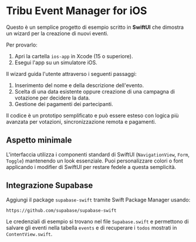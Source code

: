 # Tribu Event Manager for iOS

Questo è un semplice progetto di esempio scritto in **SwiftUI** che dimostra un wizard per la creazione di nuovi eventi.

Per provarlo:

1. Apri la cartella `ios-app` in Xcode (15 o superiore).
2. Esegui l'app su un simulatore iOS.

Il wizard guida l'utente attraverso i seguenti passaggi:

1. Inserimento del nome e della descrizione dell'evento.
2. Scelta di una data esistente oppure creazione di una campagna di votazione per decidere la data.
3. Gestione dei pagamenti dei partecipanti.

Il codice è un prototipo semplificato e può essere esteso con logica più avanzata per votazioni, sincronizzazione remota e pagamenti.

## Aspetto minimale

L'interfaccia utilizza i componenti standard di SwiftUI (`NavigationView`, `Form`, `Toggle`) mantenendo un look essenziale.
Puoi personalizzare colori o font applicando i modifier di SwiftUI per restare fedele a questa semplicità.

## Integrazione Supabase

Aggiungi il package `supabase-swift` tramite Swift Package Manager usando:

```
https://github.com/supabase/supabase-swift
```

Le credenziali di esempio si trovano nel file `Supabase.swift` e permettono di salvare gli eventi nella tabella `events` e di recuperare i `todos` mostrati in `ContentView.swift`.

